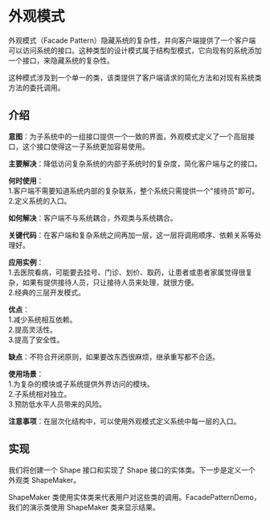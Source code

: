 # 外观模式

外观模式（Facade Pattern）隐藏系统的复杂性，并向客户端提供了一个客户端可以访问系统的接口。这种类型的设计模式属于结构型模式，它向现有的系统添加一个接口，来隐藏系统的复杂性。

这种模式涉及到一个单一的类，该类提供了客户端请求的简化方法和对现有系统类方法的委托调用。

## 介绍

__意图__：为子系统中的一组接口提供一个一致的界面，外观模式定义了一个高层接口，这个接口使得这一子系统更加容易使用。

__主要解决__：降低访问复杂系统的内部子系统时的复杂度，简化客户端与之的接口。

__何时使用__：  
1.客户端不需要知道系统内部的复杂联系，整个系统只需提供一个"接待员"即可。  
2.定义系统的入口。

__如何解决__：客户端不与系统耦合，外观类与系统耦合。

__关键代码__：在客户端和复杂系统之间再加一层，这一层将调用顺序、依赖关系等处理好。

__应用实例__：  
1.去医院看病，可能要去挂号、门诊、划价、取药，让患者或患者家属觉得很复杂，如果有提供接待人员，只让接待人员来处理，就很方便。  
2.经典的三层开发模式。

__优点__：  
1.减少系统相互依赖。  
2.提高灵活性。  
3.提高了安全性。

__缺点__：不符合开闭原则，如果要改东西很麻烦，继承重写都不合适。

__使用场景__：  
1.为复杂的模块或子系统提供外界访问的模块。  
2.子系统相对独立。  
3.预防低水平人员带来的风险。

__注意事项__：在层次化结构中，可以使用外观模式定义系统中每一层的入口。

## 实现

我们将创建一个 Shape 接口和实现了 Shape 接口的实体类。下一步是定义一个外观类 ShapeMaker。

ShapeMaker 类使用实体类来代表用户对这些类的调用。FacadePatternDemo，我们的演示类使用 ShapeMaker 类来显示结果。
